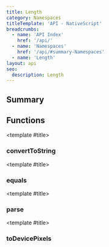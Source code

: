 ```yaml
---
title: Length
category: Namespaces
titleTemplate: 'API - NativeScript'
breadcrumbs: 
  - name: 'API Index'
    href: '/api/'
  - name: 'Namespaces'
    href: '/api/#summary-Namespaces'
  - name: 'Length'
layout: api
seo:
  description: Length
---
```


<!-- This page is auto generated, do not edit manually. -->
<!-- Run "yarn generate:api-docs" to regenerate -->

<script setup lang="ts">
  import { provide } from "vue";
  import API_DATA from "./Length.data.json";
  
  provide('API_DATA', API_DATA);
</script>

<APIRefHierarchy v-once />

## <Heading ignore>Summary</Heading>

<APIRefSummary v-once />

## Functions

<div class="">

<APIRef for="40934" v-once>

<template #title>

### convertToString

</template>

</APIRef>

</div>

<div class="">

<APIRef for="40926" v-once>

<template #title>

### equals

</template>

</APIRef>

</div>

<div class="">

<APIRef for="40923" v-once>

<template #title>

### parse

</template>

</APIRef>

</div>

<div class="">

<APIRef for="40930" v-once>

<template #title>

### toDevicePixels

</template>

</APIRef>

</div>
